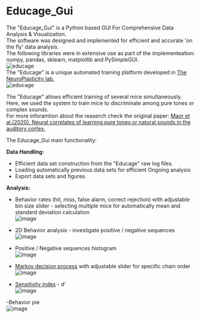 # Educage_Gui
The "Educage_Gui" is a Python based GUI For Comprehensive Data Analysis & Visualization.  
The software was designed and implemented for efficient and accurate 'on the fly' data analysis.  
The following libraries were in extensive use as part of the implementeation: numpy, pandas, sklearn, matplotlib and PySimpleGUI.  
![educage](https://user-images.githubusercontent.com/83977654/125738396-c04dadb0-f1c5-44ee-9a78-c24285c02706.png)  
The "Educage" is a unique automated training platform developed in [The NeuroPlasticity lab.](https://elsc.huji.ac.il/people-directory/faculty-members/adi-mizrahi/)  
![educage](https://user-images.githubusercontent.com/83977654/125638474-76cc2aa7-50bc-4027-8dd0-14d97fd2bb00.png)

The "Educage" allows efficient training of several mice simultaneously.  
Here, we used the system to train mice to discriminate among pure tones or complex sounds.  
For more inforamtion about the reaserch check the original paper:  [Maor et al.(2020). Neural correlates of learning pure tones or natural sounds in the auditory cortex.](https://www.frontiersin.org/articles/10.3389/fncir.2019.00082/full)  
  
The Educage_Gui main functionality:  
  
**Data Handling:**  
- Efficient data set construction from the "Educage" raw log files.  
- Loading automatically previous data sets for efficient Ongoing analysis  
- Export data sets and figures.  

  
**Analysis:**  
- Behavior rates (hit, miss, false alarm, correct rejection) with adjustable bin size slider - selecting multiple mice for automatically mean and standard deviation calculation  
![image](https://user-images.githubusercontent.com/83977654/125960881-d1aff91a-27c1-4c51-bc90-9df2578fe94c.png)  
- 2D Behavior analysis - investigate positive / negative sequences  
![image](https://user-images.githubusercontent.com/83977654/125958545-2e837b1d-329e-4010-a909-11b64dac1c46.png)
- Positive / Negative sequences histogram  
![image](https://user-images.githubusercontent.com/83977654/125959767-d2dac492-478d-44af-9bbb-d60a61e971f6.png)  
- [Markov decision process](https://en.wikipedia.org/wiki/Markov_decision_process) with adjustable slider for specific chain order  
![image](https://user-images.githubusercontent.com/83977654/125960514-0aa8dafb-cfc7-4f65-9d04-7b05c04b56e2.png)

- [Sensitivity index](https://en.wikipedia.org/wiki/Sensitivity_index) - d'  
![image](https://user-images.githubusercontent.com/83977654/126001583-293302ce-9926-4842-af0e-f24b107f6409.png)

-Behavior pie  
![image](https://user-images.githubusercontent.com/83977654/125958120-f34e1783-ecb1-4ebe-8987-673133ac09d8.png)

 
